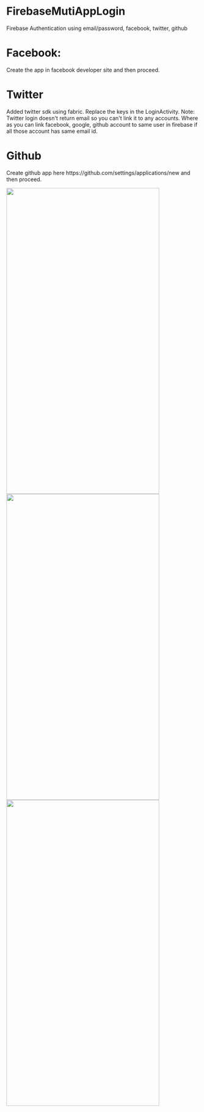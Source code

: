 # FirebaseMutiAppLogin
Firebase Authentication using email/password, facebook, twitter, github

<h1>Facebook:</h1>
<p>Create the app in facebook developer site and then proceed.</p>

<h1>Twitter</h1>
<p>Added twitter sdk using fabric. Replace the keys in the LoginActivity. Note: Twitter login doesn't return email so you can't link it to any accounts. Where as you can link facebook, google, github account to same user in firebase if all those account has same email id.</p>

<h1>Github</h1>
<p>Create github app here https://github.com/settings/applications/new and then proceed.</p>



<img src="https://cloud.githubusercontent.com/assets/1933684/25741372/2084a566-31a8-11e7-9308-7a715e594c48.png" width="400" height="800"/>

<img src="https://cloud.githubusercontent.com/assets/1933684/25741370/205805ec-31a8-11e7-98bd-0039a3f2aabb.png" width="400" height="800"/>

<img src="https://cloud.githubusercontent.com/assets/1933684/25741371/20593c3c-31a8-11e7-9573-6730ec6a4f99.png" width="400" height="800"/>
